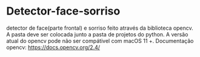 # Detector-face-sorriso
detector de face(parte frontal) e sorriso feito através da biblioteca opencv.
A pasta deve ser colocada junto a pasta de projetos do python.
A versão atual do opencv pode não ser compátivel com macOS 11 +.
Documentação opencv: https://docs.opencv.org/2.4/
